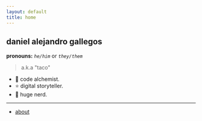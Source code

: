 ```yaml
---
layout: default
title: home
---
```


## daniel alejandro gallegos
**pronouns:** *`he/him`* or *`they/them`*

> a.k.a "taco"

* 🔮 code alchemist.
* ⭐ digital storyteller.
* 💚 huge nerd.

---

* [about](about)